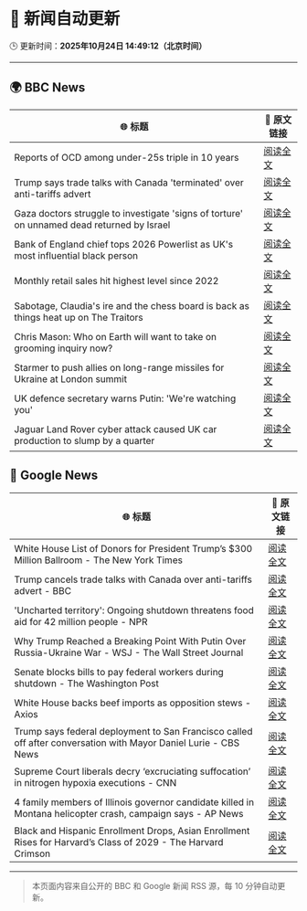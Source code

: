 # 🧠 新闻自动更新

🕒 更新时间：**2025年10月24日 14:49:12（北京时间）**

---

## 🌍 BBC News

| 🌐 标题 | 🔗 原文链接 |
|--------|-------------|
| Reports of OCD among under-25s triple in 10 years | [阅读全文](https://www.bbc.com/news/articles/cdr612zrl0no?at_medium=RSS&at_campaign=rss) |
| Trump says trade talks with Canada 'terminated' over anti-tariffs advert | [阅读全文](https://www.bbc.com/news/articles/cdjrlmd4pmeo?at_medium=RSS&at_campaign=rss) |
| Gaza doctors struggle to investigate 'signs of torture' on unnamed dead returned by Israel | [阅读全文](https://www.bbc.com/news/articles/c4gz3r46e37o?at_medium=RSS&at_campaign=rss) |
| Bank of England chief tops 2026 Powerlist as UK's most influential black person | [阅读全文](https://www.bbc.com/news/articles/cwy7gn1979go?at_medium=RSS&at_campaign=rss) |
| Monthly retail sales hit highest level since 2022 | [阅读全文](https://www.bbc.com/news/articles/cdxrnz35k1no?at_medium=RSS&at_campaign=rss) |
| Sabotage, Claudia's ire and the chess board is back as things heat up on The Traitors | [阅读全文](https://www.bbc.com/news/articles/c1m3epre5d9o?at_medium=RSS&at_campaign=rss) |
| Chris Mason: Who on Earth will want to take on grooming inquiry now? | [阅读全文](https://www.bbc.com/news/articles/c2kpv4n7p09o?at_medium=RSS&at_campaign=rss) |
| Starmer to push allies on long-range missiles for Ukraine at London summit | [阅读全文](https://www.bbc.com/news/articles/cd9kle5x10zo?at_medium=RSS&at_campaign=rss) |
| UK defence secretary warns Putin: 'We're watching you' | [阅读全文](https://www.bbc.com/news/articles/cj0ezm8z1d2o?at_medium=RSS&at_campaign=rss) |
| Jaguar Land Rover cyber attack caused UK car production to slump by a quarter | [阅读全文](https://www.bbc.com/news/articles/cvgmp1prnv0o?at_medium=RSS&at_campaign=rss) |

## 📰 Google News

| 🌐 标题 | 🔗 原文链接 |
|--------|-------------|
| White House List of Donors for President Trump’s $300 Million Ballroom - The New York Times | [阅读全文](https://news.google.com/rss/articles/CBMihAFBVV95cUxPQ0hsSzhuajJRdFVib0RzV3ZzdFl4Q2Fubm9kc3czU1R1OWxnVjJqS200R2xSVTV4V2ZxQVJZRFhfRGxpR2xRN1RjcG1HbFJyaHkzN1IzLVdfd0NZZ1JPUlFvUmpXYUdKQzJ4S0wyUExLS0VybjIwZEw3REJNZTNCOWZPQUg?oc=5) |
| Trump cancels trade talks with Canada over anti-tariffs advert - BBC | [阅读全文](https://news.google.com/rss/articles/CBMiWkFVX3lxTFBPWXRveGp6ZU4zTFBKRDdtWnhSbjRESVYxaDM2ZmhwdG54dElGSlZENFdwWk0yMjdIMG15dTlLcFhOUERhVUZpb2kzalNlenNoQ1J4SVBEWXptd9IBX0FVX3lxTE5URTFRRkI1V0RrcE5pUEVnV3pveGpJdnJzRWE3RGZ0MmY4bHFJNk1kaDRnaE4xRV9VSHJKZzIzUVdkajB0Wmc0TXdwS25YaW1RVEFlYXVYUUVtVF9DMklF?oc=5) |
| 'Uncharted territory': Ongoing shutdown threatens food aid for 42 million people - NPR | [阅读全文](https://news.google.com/rss/articles/CBMilAFBVV95cUxPaDdSeHVVWWhpV0FSZmN4NTJUeU82OTFxaTR6ZHNXRHhtVk4teVFCSFlyRFZtQ2FkbXc5dVZBY3Z5aEh1eHpOb1Y1bkFIeG1nYndMVzZnSXpKdGZON0hWWWdTYk5TUE1oUzF1Njd3Snh4Vkx1alRjcUlnSXhQTFJHMm1GSVRSODN4bFdoZV9CaUdTNnZG?oc=5) |
| Why Trump Reached a Breaking Point With Putin Over Russia-Ukraine War - WSJ - The Wall Street Journal | [阅读全文](https://news.google.com/rss/articles/CBMie0FVX3lxTFB4c2xFd2RrcUpyaEd6UE9tSk1uTWIwdFBCV1pzR2xyQThUOFVDSU42N3pNRzhHRXBwbGptS1IwZXVEeXcydGlZY21DSnpOVG1Md015N1M0SFllM2xkczRld3laTGc4UFVDcUdkcDRDREtyc2NGU3V6MXJ0bw?oc=5) |
| Senate blocks bills to pay federal workers during shutdown - The Washington Post | [阅读全文](https://news.google.com/rss/articles/CBMiqwFBVV95cUxOMXJMRGdrY0tQdERVZDVzdWYzaUF2eG1XelJFcU1Pd1ZsQzR5NV92ak1LcmQtY2xHdW5uZXU0cmNpa1FlOC01cEY4cFBDVi1Qc3Y2Mmk5cjhlUl9ibDA0RjJHT1BWWDFsZkFyV0syNE13aHhhanVpNWxlMlVnZGlRZ2tMem1pNnJqMUNFRmwyQXpWMy1DVjBtUVBEcmhzSTg2Q3ExYzg0MXdJTXc?oc=5) |
| White House backs beef imports as opposition stews - Axios | [阅读全文](https://news.google.com/rss/articles/CBMiY0FVX3lxTE96bWRVNEpPZjJ2Y1ZBVmlxeUtFSnFsRmZVYUVMODloQzhrYjJ1RVdKazlpd3F1TUE1aThpWjhVZ1lCejFhdG1Oa0tIWDNUQ3VtRmVMcWZyVDdvUkxaSFhjYkx5NA?oc=5) |
| Trump says federal deployment to San Francisco called off after conversation with Mayor Daniel Lurie - CBS News | [阅读全文](https://news.google.com/rss/articles/CBMiyAFBVV95cUxPRTREcC1OZDdfV1NXaXc3clJ1ZkJTc1R0TmdXcWR1SVJwbFVYZFV5aEk1eklrR2h0N0dSVTFvcFpXcFl0TW1HY3RILVNNN0F5b1FFNW5yUk5jbXNndWlRZWJZcUlXSlBxVlBRY1NlMDZIQWFiSkhJaTF6WG52T05ycExsU2NJcG1fN3V2QWpHT3J4NC1zMXV0VHZ5cFJNMlZXS1B4dDgyMHdWcHl4Ym5YR0xGNXB0UmVjYkx1VU1JeS1lbVVUSkpzZQ?oc=5) |
| Supreme Court liberals decry ‘excruciating suffocation’ in nitrogen hypoxia executions - CNN | [阅读全文](https://news.google.com/rss/articles/CBMilAFBVV95cUxQWWtBeU9FOUs4OHFCZkJJS1B5d1JZV2UyZmcwX0F1M2VMQmlldlAwYy1GWHNuY2RFTlhxdmwyNVRBVTJXWjRxV3RscXlyVVV2Y1lzWUUwVVFWeXRZNXpjbTk3NVFWclRFR3gwSXBTMDNhUWZBSmdDMjVaWnBXTVI5bjdWV29xWGU3ZnBqUlVfdEhoTDZo?oc=5) |
| 4 family members of Illinois governor candidate killed in Montana helicopter crash, campaign says - AP News | [阅读全文](https://news.google.com/rss/articles/CBMingFBVV95cUxNT1ZrR01BNy11Tkp0bmprUGlNUkhRNVA5Z1h4R1NMSlFHNWstZDJmazJvUURJQ3VvQ2dxUG40TUhubHVKS19PWmQ2SHdMSGNkZzZhUlQyNEo4dnpsdVFSNjl6TWdKMVE5dFB6N05WS2lHVzBEV0ppZmlXNk0tc2hBb2NiaHZJam5laHdMTndkMWNJWG5UTFc4aGw3bUFGdw?oc=5) |
| Black and Hispanic Enrollment Drops, Asian Enrollment Rises for Harvard’s Class of 2029 - The Harvard Crimson | [阅读全文](https://news.google.com/rss/articles/CBMifkFVX3lxTE4tU01yWHJxemhIUndLX1NrUjVxVXpnZDRfaUxQSHc1Sk5FZkRMLVVBcG5KTllaaTZWeV9pNEQ3cjV5c3BvcDVSX0R3enpxVm8tOEdNZ3p3MU1Ob1QydlQ0dXlsblYyd2tuWXNSeGE5bUFaSGNXM1MzVHN6SmdCQQ?oc=5) |

---
> 本页面内容来自公开的 BBC 和 Google 新闻 RSS 源，每 10 分钟自动更新。